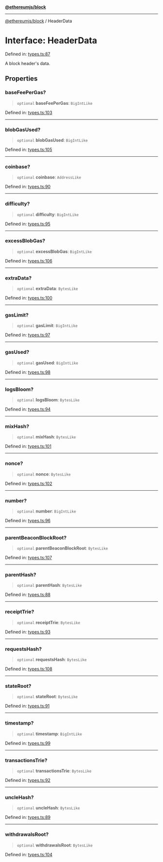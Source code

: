 [**@ethereumjs/block**](../README.md)

***

[@ethereumjs/block](../README.md) / HeaderData

# Interface: HeaderData

Defined in: [types.ts:87](https://github.com/ethereumjs/ethereumjs-monorepo/blob/master/packages/block/src/types.ts#L87)

A block header's data.

## Properties

### baseFeePerGas?

> `optional` **baseFeePerGas**: `BigIntLike`

Defined in: [types.ts:103](https://github.com/ethereumjs/ethereumjs-monorepo/blob/master/packages/block/src/types.ts#L103)

***

### blobGasUsed?

> `optional` **blobGasUsed**: `BigIntLike`

Defined in: [types.ts:105](https://github.com/ethereumjs/ethereumjs-monorepo/blob/master/packages/block/src/types.ts#L105)

***

### coinbase?

> `optional` **coinbase**: `AddressLike`

Defined in: [types.ts:90](https://github.com/ethereumjs/ethereumjs-monorepo/blob/master/packages/block/src/types.ts#L90)

***

### difficulty?

> `optional` **difficulty**: `BigIntLike`

Defined in: [types.ts:95](https://github.com/ethereumjs/ethereumjs-monorepo/blob/master/packages/block/src/types.ts#L95)

***

### excessBlobGas?

> `optional` **excessBlobGas**: `BigIntLike`

Defined in: [types.ts:106](https://github.com/ethereumjs/ethereumjs-monorepo/blob/master/packages/block/src/types.ts#L106)

***

### extraData?

> `optional` **extraData**: `BytesLike`

Defined in: [types.ts:100](https://github.com/ethereumjs/ethereumjs-monorepo/blob/master/packages/block/src/types.ts#L100)

***

### gasLimit?

> `optional` **gasLimit**: `BigIntLike`

Defined in: [types.ts:97](https://github.com/ethereumjs/ethereumjs-monorepo/blob/master/packages/block/src/types.ts#L97)

***

### gasUsed?

> `optional` **gasUsed**: `BigIntLike`

Defined in: [types.ts:98](https://github.com/ethereumjs/ethereumjs-monorepo/blob/master/packages/block/src/types.ts#L98)

***

### logsBloom?

> `optional` **logsBloom**: `BytesLike`

Defined in: [types.ts:94](https://github.com/ethereumjs/ethereumjs-monorepo/blob/master/packages/block/src/types.ts#L94)

***

### mixHash?

> `optional` **mixHash**: `BytesLike`

Defined in: [types.ts:101](https://github.com/ethereumjs/ethereumjs-monorepo/blob/master/packages/block/src/types.ts#L101)

***

### nonce?

> `optional` **nonce**: `BytesLike`

Defined in: [types.ts:102](https://github.com/ethereumjs/ethereumjs-monorepo/blob/master/packages/block/src/types.ts#L102)

***

### number?

> `optional` **number**: `BigIntLike`

Defined in: [types.ts:96](https://github.com/ethereumjs/ethereumjs-monorepo/blob/master/packages/block/src/types.ts#L96)

***

### parentBeaconBlockRoot?

> `optional` **parentBeaconBlockRoot**: `BytesLike`

Defined in: [types.ts:107](https://github.com/ethereumjs/ethereumjs-monorepo/blob/master/packages/block/src/types.ts#L107)

***

### parentHash?

> `optional` **parentHash**: `BytesLike`

Defined in: [types.ts:88](https://github.com/ethereumjs/ethereumjs-monorepo/blob/master/packages/block/src/types.ts#L88)

***

### receiptTrie?

> `optional` **receiptTrie**: `BytesLike`

Defined in: [types.ts:93](https://github.com/ethereumjs/ethereumjs-monorepo/blob/master/packages/block/src/types.ts#L93)

***

### requestsHash?

> `optional` **requestsHash**: `BytesLike`

Defined in: [types.ts:108](https://github.com/ethereumjs/ethereumjs-monorepo/blob/master/packages/block/src/types.ts#L108)

***

### stateRoot?

> `optional` **stateRoot**: `BytesLike`

Defined in: [types.ts:91](https://github.com/ethereumjs/ethereumjs-monorepo/blob/master/packages/block/src/types.ts#L91)

***

### timestamp?

> `optional` **timestamp**: `BigIntLike`

Defined in: [types.ts:99](https://github.com/ethereumjs/ethereumjs-monorepo/blob/master/packages/block/src/types.ts#L99)

***

### transactionsTrie?

> `optional` **transactionsTrie**: `BytesLike`

Defined in: [types.ts:92](https://github.com/ethereumjs/ethereumjs-monorepo/blob/master/packages/block/src/types.ts#L92)

***

### uncleHash?

> `optional` **uncleHash**: `BytesLike`

Defined in: [types.ts:89](https://github.com/ethereumjs/ethereumjs-monorepo/blob/master/packages/block/src/types.ts#L89)

***

### withdrawalsRoot?

> `optional` **withdrawalsRoot**: `BytesLike`

Defined in: [types.ts:104](https://github.com/ethereumjs/ethereumjs-monorepo/blob/master/packages/block/src/types.ts#L104)
